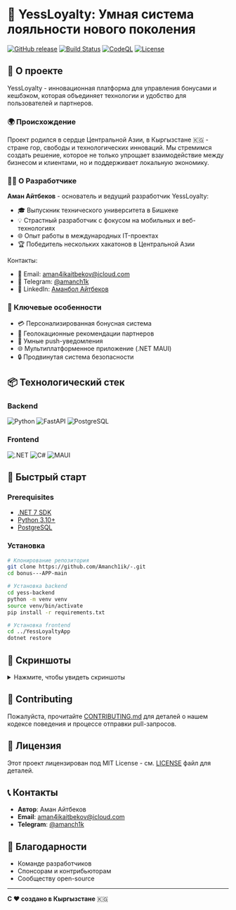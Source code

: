 # 🌟 YessLoyalty: Умная система лояльности нового поколения

[![GitHub release](https://img.shields.io/github/v/release/Amanch1ik/-.svg?style=for-the-badge)](https://github.com/Amanch1ik/-/releases)
[![Build Status](https://img.shields.io/github/actions/workflow/status/Amanch1ik/-/ci-cd.yml?style=for-the-badge)](https://github.com/Amanch1ik/-/actions)
[![CodeQL](https://img.shields.io/github/actions/workflow/status/Amanch1ik/-/codeql.yml?label=CodeQL&style=for-the-badge)](https://github.com/Amanch1ik/-/security/code-scanning)
[![License](https://img.shields.io/github/license/Amanch1ik/-.svg?style=for-the-badge)](https://github.com/Amanch1ik/-/blob/master/LICENSE)

## 🚀 О проекте

YessLoyalty - инновационная платформа для управления бонусами и кешбэком, которая объединяет технологии и удобство для пользователей и партнеров.

### 🌍 Происхождение

Проект родился в сердце Центральной Азии, в Кыргызстане 🇰🇬 - стране гор, свободы и технологических инноваций. Мы стремимся создать решение, которое не только упрощает взаимодействие между бизнесом и клиентами, но и поддерживает локальную экономику.

### 👨‍💻 О Разработчике

**Аман Айтбеков** - основатель и ведущий разработчик YessLoyalty:
- 🎓 Выпускник технического университета в Бишкеке
- 💡 Страстный разработчик с фокусом на мобильных и веб-технологиях
- 🌐 Опыт работы в международных IT-проектах
- 🏆 Победитель нескольких хакатонов в Центральной Азии

Контакты:
- 📧 Email: aman4ikaitbekov@icloud.com
- 💬 Telegram: [@amanch1k](https://t.me/amanch1ikk)
- 🔗 LinkedIn: [Аманбол Айтбеков](https://www.linkedin.com/in/amanaitbekov)

### 🔑 Ключевые особенности

- 💳 Персонализированная бонусная система
- 📍 Геолокационные рекомендации партнеров
- 🔔 Умные push-уведомления
- 🌐 Мультиплатформенное приложение (.NET MAUI)
- 🔒 Продвинутая система безопасности

## 📦 Технологический стек

### Backend
![Python](https://img.shields.io/badge/python-3670A0?style=for-the-badge&logo=python&logoColor=ffdd54)
![FastAPI](https://img.shields.io/badge/FastAPI-005571?style=for-the-badge&logo=fastapi)
![PostgreSQL](https://img.shields.io/badge/postgres-%23316192.svg?style=for-the-badge&logo=postgresql&logoColor=white)

### Frontend
![.NET](https://img.shields.io/badge/.NET-5C2D91?style=for-the-badge&logo=.net&logoColor=white)
![C#](https://img.shields.io/badge/c%23-%23239120.svg?style=for-the-badge&logo=c-sharp&logoColor=white)
![MAUI](https://img.shields.io/badge/MAUI-purple?style=for-the-badge&logo=dotnet&logoColor=white)

## 🚀 Быстрый старт

### Prerequisites
- [.NET 7 SDK](https://dotnet.microsoft.com/download/dotnet/7.0)
- [Python 3.10+](https://www.python.org/downloads/)
- [PostgreSQL](https://www.postgresql.org/download/)

### Установка

```bash
# Клонирование репозитория
git clone https://github.com/Amanch1ik/-.git
cd bonus---APP-main

# Установка backend
cd yess-backend
python -m venv venv
source venv/bin/activate
pip install -r requirements.txt

# Установка frontend
cd ../YessLoyaltyApp
dotnet restore
```

## 📸 Скриншоты

<details>
<summary>Нажмите, чтобы увидеть скриншоты</summary>

| Главный экран | Партнеры | Карта |
|--------------|----------|-------|
| ![Main](screenshots/main.png) | ![Partners](screenshots/partners.png) | ![Map](screenshots/map.png) |

</details>

## 🤝 Contributing

Пожалуйста, прочитайте [CONTRIBUTING.md](CONTRIBUTING.md) для деталей о нашем кодексе поведения и процессе отправки pull-запросов.

## 📄 Лицензия

Этот проект лицензирован под MIT License - см. [LICENSE](LICENSE) файл для деталей.

## 📞 Контакты

- **Автор**: Аман Айтбеков
- **Email**: aman4ikaitbekov@icloud.com
- **Telegram**: [@amanch1k](https://t.me/amanch1k)

## 🌈 Благодарности

- Команде разработчиков
- Спонсорам и контрибьюторам
- Сообществу open-source

---

**С ❤️ создано в Кыргызстане** 🇰🇬
